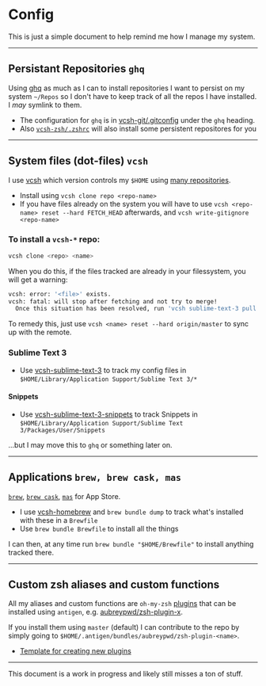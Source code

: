 # Config

This is just a simple document to help remind me how I manage my system.

---

## Persistant Repositories `ghq`

Using [ghq](https://github.com/x-motemen/ghq) as much as I can to install repositories I want to persist on my system `~/Repos` so I don't have to keep track of all the repos I have installed. I _may_ symlink to them.

- The configuration for `ghq` is in [vcsh-git/.gitconfig](https://github.com/aubreypwd/vcsh-git/blob/master/.gitconfig) under the `ghq` heading.
- Also [`vcsh-zsh/.zshrc`](https://github.com/aubreypwd/vcsh-zsh/blob/master/.zshrc#L124) will also install some persistent repositores for you

---

## System files (dot-files) `vcsh`

I use [vcsh](https://github.com/RichiH/vcsh) which version controls my `$HOME` using [many repositories](https://github.com/aubreypwd?tab=repositories&q=vcsh-*&type=&language=).

- Install using `vcsh clone repo <repo-name>`
- If you have files already on the system you will have to use `vcsh <repo-name> reset --hard FETCH_HEAD` afterwards, and `vcsh write-gitignore <repo-name>`

### To install a `vcsh-*` repo:

```bash
vcsh clone <repo> <name>
```

When you do this, if the files tracked are already in your filessystem, you will get a warning:

```bash
vcsh: error: '<file>' exists.
vcsh: fatal: will stop after fetching and not try to merge!
  Once this situation has been resolved, run 'vcsh sublime-text-3 pull' to finish cloning.
```
To remedy this, just use `vcsh <name> reset --hard origin/master` to sync up with the remote.


### Sublime Text 3

- Use [vcsh-sublime-text-3](https://github.com/aubreypwd/vcsh-sublime-text-3) to track my config files in `$HOME/Library/Application Support/Sublime Text 3/*`

#### Snippets

- Use [vcsh-sublime-text-3-snippets](https://github.com/aubreypwd/vcsh-sublime-text-3-snippets) to track Snippets in `$HOME/Library/Application Support/Sublime Text 3/Packages/User/Snippets`

...but I may move this to `ghq` or something later on.

---

## Applications `brew, brew cask, mas`

[`brew`](https://brew.sh), [`brew cask`](https://github.com/Homebrew/homebrew-cask), [`mas`](https://formulae.brew.sh/formula/mas) for App Store.

- I use [vcsh-homebrew](http://github.com/aubreypwd/vcsh-homebrew) and `brew bundle dump` to track what's installed with these in a `Brewfile`
- Use `brew bundle Brewfile` to install all the things

I can then, at any time run `brew bundle "$HOME/Brewfile"` to install anything tracked there.

---

## Custom zsh aliases and custom functions

All my aliases and custom functions are `oh-my-zsh` [plugins](https://github.com/aubreypwd?tab=repositories&q=zsh-plugin-&type=&language=) that can be installed using `antigen`, e.g. [aubreypwd/zsh-plugin-x](https://github.com/aubreypwd/zsh-plugin-x#development). 

If you install them using `master` (default) I can contribute to the repo by simply going to `$HOME/.antigen/bundles/aubreypwd/zsh-plugin-<name>`.

- [Template for creating new plugins](https://github.com/aubreypwd/zsh-plugin-template)

---

This document is a work in progress and likely still misses a ton of stuff. 
